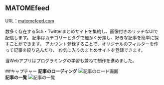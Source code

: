 ## MATOMEfeed
URL：<a href="https://matomefeed.com/" target="_blank">matomefeed.com</a>
<p>
  数多く存在する5ch・Twitterまとめサイトを集約し、画像付きのリッチなUIで配信します。
  記事はカテゴリーとタグで細かく分類し、好きな記事を簡単に探すことができます。
  アカウント登録することで、オリジナルのフィルターを作って記事を絞り込んだり、
  お気に入りのまとめサイトを登録できます。
</p>
<p>当Webアプリはプログラミングの学習も兼ねて制作を進めました。</p>

##キャプチャー
<strong>記事のローディング</strong>
<img src="capture1" alt="記事のロード画面">
<br/>
<strong>記事の一覧</strong>
<img src="capture2" alt="記事の一覧">
